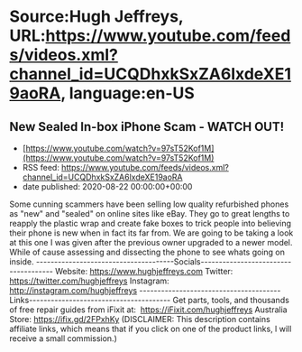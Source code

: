 # Source:Hugh Jeffreys, URL:https://www.youtube.com/feeds/videos.xml?channel_id=UCQDhxkSxZA6lxdeXE19aoRA, language:en-US

## New Sealed In-box iPhone Scam - WATCH OUT!
 - [https://www.youtube.com/watch?v=97sT52Kof1M](https://www.youtube.com/watch?v=97sT52Kof1M)
 - RSS feed: https://www.youtube.com/feeds/videos.xml?channel_id=UCQDhxkSxZA6lxdeXE19aoRA
 - date published: 2020-08-22 00:00:00+00:00

Some cunning scammers have been selling low quality refurbished phones as "new" and "sealed" on online sites like eBay. They go to great lengths to reapply the plastic wrap and create fake boxes to trick people into believing their phone is new when in fact its far from. We are going to be taking a look at this one I was given after the previous owner upgraded to a newer model. While of cause assessing and dissecting the phone to see whats going on inside.
--------------------------------------Socials-------------------------------------
Website: https://www.hughjeffreys.com 
Twitter: https://twitter.com/hughjeffreys
Instagram: http://instagram.com/hughjeffreys
---------------------------------------Links---------------------------------------
Get parts, tools, and thousands of free repair guides from iFixit at: 
    https://iFixit.com/hughjeffreys
Australia Store: https://ifix.gd/2FPxhKy
(DISCLAIMER: This description contains affiliate links, which means that if you click on one of the product links, l will receive a small commission.)

